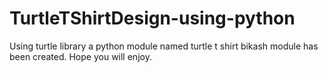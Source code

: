 # TurtleTShirtDesign-using-python
Using turtle library a python module named turtle t shirt bikash module has been created. Hope you will enjoy.
